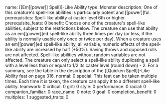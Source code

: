 name: [[Em[[power]] Spell]]-Like Ability
type: Monster
description: One of this creature's spell-like abilities is particularly potent and [[power]]ful.
prerequisites: Spell-like ability at caster level 6th or higher.
prerequisite_feats: 0
benefit: Choose one of the creature's spell-like abilities, subject to the restrictions below. The creature can use that ability as an em[[power]]ed spell-like ability three times per day (or less, if the ability is normally usable only once or twice per day). When a creature uses an em[[power]]ed spell-like ability, all variable, numeric effects of the spell-like ability are increased by half (+50%). Saving throws and opposed rolls are not affected. Spell-like abilities without random variables are not affected. The creature can only select a spell-like ability duplicating a spell with a level less than or equal to 1/2 its caster level (round down) - 2. For a summary, see the table in the description of the [[Quicken Spell]]-Like Ability feat on page 316.
normal: 0
special: This feat can be taken multiple times. Each time it is taken, the creature can apply it to a different spell-like ability.
teamwork: 0
critical: 0
grit: 0
style: 0
performance: 0
racial: 0
companion_familiar: 0
race_name: 0
note: 0
goal: 0
completion_benefit: 0
multiples: 1
suggested_traits: 0
